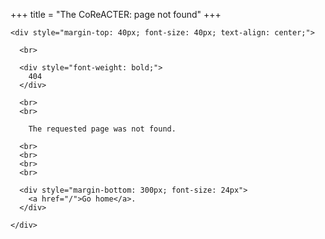 +++
title = "The CoReACTER: page not found"
+++

~~~
<div style="margin-top: 40px; font-size: 40px; text-align: center;">

  <br>

  <div style="font-weight: bold;">
    404
  </div>

  <br>
  <br>

    The requested page was not found.

  <br>
  <br>
  <br>
  <br>

  <div style="margin-bottom: 300px; font-size: 24px">
    <a href="/">Go home</a>.
  </div>

</div>
~~~
